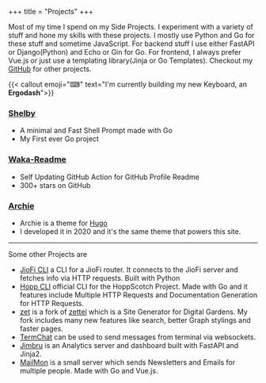 +++
title = "Projects"
+++

Most of my time I spend on my Side Projects. I experiment with a variety of stuff and hone my skills with these projects. I mostly use Python and Go for these stuff and sometime JavaScript. For backend stuff I use either FastAPI or Django(Python) and Echo or Gin for Go. For frontend, I always prefer Vue.js or just use a templating library(Jinja or Go Templates). Checkout my [GitHub](https://github.com/athul) for other projects.

{{< callout emoji="⌨" text="I'm currently building my new Keyboard, an **Ergodash**">}}

### [Shelby](https://github.com/athul/shelby)

- A minimal and Fast Shell Prompt made with Go
- My First ever Go project

### [Waka-Readme](https://github.com/athul/waka-readme)

- Self Updating GitHub Action for GitHub Profile Readme
- 300+ stars on GitHub

### [Archie](https://github.com/athul/archie)

- Archie is a theme for [Hugo](https://gohugo.io)
- I developed it in 2020 and it's the same theme that powers this site.

---

Some other Projects are

- [JioFi CLI](https://github.com/athul/jiofi-cli) a CLI for a JioFi router. It connects to the JioFi server and fetches info via HTTP requests. Built with Python
- [Hopp CLI](https://github.com/hoppscotch/hopp-cli) official CLI for the HoppScotch Project. Made with Go and it features include Multiple HTTP Requests and Documentation Generation for HTTP Requests.
- [zet](https://github.com/athul/zet) is a fork of [zettel](https://github.com/hackstream/zettel) which is a Site Generator for Digital Gardens. My fork includes many new features like search, better Graph stylings and faster pages.
- [TermChat](https://github.com/athul/termchat) can be used to send messages from terminal via websockets.
- [Jimbru](https://github.com/athul/jimbru) is an Analytics server and dashboard built with FastAPI and Jinja2.
- [MailMon](https://github.com/athul/mailmon) is a small server which sends Newsletters and Emails for multiple people. Made with Go and Vue.js.

